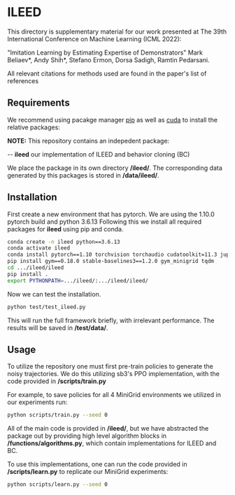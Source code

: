# ILEED
This directory is supplementary material for our work presented at The 39th International Conference on Machine Learning (ICML 2022): 

"Imitation Learning by Estimating Expertise of Demonstrators"
Mark Beliaev*, Andy Shih*, Stefano Ermon, Dorsa Sadigh, Ramtin Pedarsani.

All relevant citations for methods used are found in the paper's list of references

## Requirements

We recommend using pacakge manager [pip](https://pip.pypa.io/en/stable/) as well as 
[cuda](https://developer.nvidia.com/cuda-toolkit) to install the relative packages:

**NOTE:** 
This repository contains an indepedent package:

-- **ileed** our implementation of ILEED and behavior cloning (BC)

We place the package in its own directory **/ileed/**. The corresponding data generated by this packages is stored in **/data/ileed/**.

## Installation

First create a new environment that has pytorch. We are using the 1.10.0 pytorch build and python 3.6.13 Following this we install all required packages for **ileed** using pip and conda. 

```bash
conda create -n ileed python==3.6.13 
conda activate ileed
conda install pytorch==1.10 torchvision torchaudio cudatoolkit=11.3 jupyter tensorboard==2.5 numpy -c 
pip install gym==0.18.0 stable-baselines3==1.2.0 gym_minigrid tqdm
cd .../ileed/ileed
pip install .
export PYTHONPATH=.../ileed/:.../ileed/ileed/
```

Now we can test the installation.

```bash
python test/test_ileed.py 
```

This will run the full framework briefly, with irrelevant performance. The results will be saved in **/test/data/**. 

## Usage
To utilize the repository one must first pre-train policies to generate the noisy trajectories. We do this utilizing sb3's PPO implementation, with the code provided in **/scripts/train.py**

For example, to save policies for all 4 MiniGrid environments we utilized in our experiments run:

```bash
python scripts/train.py --seed 0  
```

All of the main code is provided in **/ileed/**, but we have abstracted the package out by providing high level algorithm blocks in **/functions/algorithms.py**, which contain implementations for ILEED and BC.

To use this implementations, one can run the code provided in **/scripts/learn.py** to replicate our MiniGrid experiments:

```bash
python scripts/learn.py --seed 0  
```

